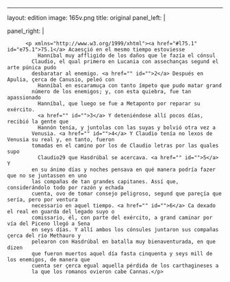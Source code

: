 <?xml version="1.0" encoding="UTF-8"?>
---
layout: edition
image: 165v.png 
title: original 
panel_left: | 

panel_right: |  
            
          <p xmlns="http://www.w3.org/1999/xhtml"><a href="#l75.1" id="e75.1">75.1</a> Acaesçió en el mesmo tiempo estoviesse
              Hanníbal muy affligido de los daños que le fazía el cónsul
            Claudio, el qual primero en Lucania con assechanças segund el arte púnica pudo
            desbaratar al enemigo. <a href="" id="">2</a> Después en Apulia, çerca de Canusio, peleó con
              Hanníbal en escaramuça con tanto ímpeto que pudo matar grand
            número de los enemigos; y, con esta quiebra, fue tan apassionado
              Hanníbal, que luego se fue a Metaponto por reparar su exército.
              <a href="" id="">3</a> Y deteniéndose allí pocos días, recibió la gente que
              Hannón tenía, y juntolas con las suyas y bolvió otra vez a
            Venusia. <a href="" id="">4</a> Y Claudio tenía no lexos de Venusia su real y, en tanto, fueron
            tomadas en el camino por los de Claudio letras por las quales supo
              Claudio29 que Hasdrúbal se acercava. <a href="" id="">5</a> Y
            en su ánimo días y noches pensava en qué manera podría fazer que no se juntassen en uno
            las compañas de tan grandes capitanes. Assí que, considerándolo todo por razón y echada
            cuenta, ovo de tomar consejo peligroso, segund que pareçía que sería, pero por ventura
            necessario en aquel tiempo. <a href="" id="">6</a> Ca dexado el real en guarda del legado suyo o
            comissario, él, con parte del exército, a grand caminar por vía del Piceno llegó a Sena
            en seys días. Y allí ambos los cónsules juntaron sus compañas çerca del río Methauro y
            pelearon con Hasdrúbal en batalla muy bienaventurada, en que dizen
            que fueron muertos aquel día fasta cinquenta y seys mill de los enemigos, de manera que
            cuenta ser çerca egual aquella pérdida de los carthagineses a
            la que los romanos ovieron cabe Cannas.</p>
        